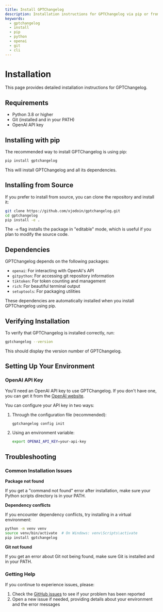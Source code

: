 ```yaml
---
title: Install GPTChangelog
description: Installation instructions for GPTChangelog via pip or from source. Requirements, dependencies, and troubleshooting tips for the AI-powered changelog generator.
keywords:
  - gptchangelog
  - install
  - pip
  - python
  - openai
  - git
  - cli
---
```


# Installation

This page provides detailed installation instructions for GPTChangelog.

## Requirements

- Python 3.8 or higher
- Git (installed and in your PATH)
- OpenAI API key

## Installing with pip

The recommended way to install GPTChangelog is using pip:

```bash
pip install gptchangelog
```

This will install GPTChangelog and all its dependencies.

## Installing from Source

If you prefer to install from source, you can clone the repository and install it:

```bash
git clone https://github.com/xjodoin/gptchangelog.git
cd gptchangelog
pip install -e .
```

The `-e` flag installs the package in "editable" mode, which is useful if you plan to modify the source code.

## Dependencies

GPTChangelog depends on the following packages:

- `openai`: For interacting with OpenAI's API
- `gitpython`: For accessing git repository information
- `tiktoken`: For token counting and management
- `rich`: For beautiful terminal output
- `setuptools`: For packaging utilities

These dependencies are automatically installed when you install GPTChangelog using pip.

## Verifying Installation

To verify that GPTChangelog is installed correctly, run:

```bash
gptchangelog --version
```

This should display the version number of GPTChangelog.

## Setting Up Your Environment

### OpenAI API Key

You'll need an OpenAI API key to use GPTChangelog. If you don't have one, you can get it from the [OpenAI website](https://platform.openai.com/).

You can configure your API key in two ways:

1. Through the configuration file (recommended):
   ```bash
   gptchangelog config init
   ```

2. Using an environment variable:
   ```bash
   export OPENAI_API_KEY=your-api-key
   ```

## Troubleshooting

### Common Installation Issues

**Package not found**

If you get a "command not found" error after installation, make sure your Python scripts directory is in your PATH.

**Dependency conflicts**

If you encounter dependency conflicts, try installing in a virtual environment:

```bash
python -m venv venv
source venv/bin/activate  # On Windows: venv\Scripts\activate
pip install gptchangelog
```

**Git not found**

If you get an error about Git not being found, make sure Git is installed and in your PATH.

### Getting Help

If you continue to experience issues, please:

1. Check the [GitHub issues](https://github.com/xjodoin/gptchangelog/issues) to see if your problem has been reported
2. Open a new issue if needed, providing details about your environment and the error messages
